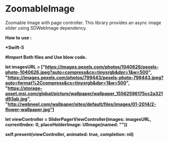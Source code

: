 # ZoomableImage
Zoomable Image with page controller.
This library provides an async image slider using SDWebImage dependency.

<b>How to use :

<b>*Swift-5

#Import Both files and Use blow code.

let imagesURL = ["https://images.pexels.com/photos/1040626/pexels-photo-1040626.jpeg?auto=compress&cs=tinysrgb&dpr=1&w=500",
                "https://images.pexels.com/photos/799443/pexels-photo-799443.jpeg?auto=format%2Ccompress&cs=tinysrgb&dpr=1&w=500",
                "https://storage-asset.msi.com/global/picture/wallpaper/wallpaper_15562596175cc2a321d93ab.jpg",
                "http://webneel.com/wallpaper/sites/default/files/images/01-2014/2-flower-wallpaper.jpg"]

let viewController = SliderPagerViewController(images: imagesURL, currentIndex: 0, placeHolderImage: UIImage(named: ""))

self.present(viewController, animated: true, completion: nil)</i>

